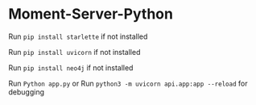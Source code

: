 # Moment-Server-Python

Run `pip install starlette` if not installed

Run `pip install uvicorn` if not installed

Run `pip install neo4j` if not installed

Run `Python app.py` or Run `python3 -m uvicorn api.app:app --reload` for debugging
